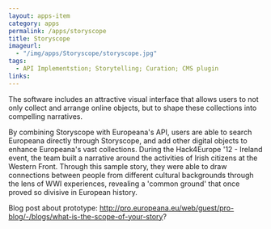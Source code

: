 ```yaml
---
layout: apps-item
category: apps
permalink: /apps/storyscope
title: Storyscope
imageurl:
  - "/img/apps/Storyscope/storyscope.jpg"
tags:
  - API Implementstion; Storytelling; Curation; CMS plugin
links:
---
```


The software includes an attractive visual interface that allows users to not only collect and arrange online objects, but to shape these collections into compelling narratives.

By combining Storyscope with Europeana's API, users are able to search Europeana directly through Storyscope, and add other digital objects to enhance Europeana's vast collections. During the  Hack4Europe '12 - Ireland event, the team built a narrative around the activities of Irish citizens at the Western Front. Through this sample story, they were able to draw connections between people from different cultural backgrounds through the lens of WWI experiences, revealing a 'common ground' that once proved so divisive in European history.

Blog post about prototype: http://pro.europeana.eu/web/guest/pro-blog/-/blogs/what-is-the-scope-of-your-story?
